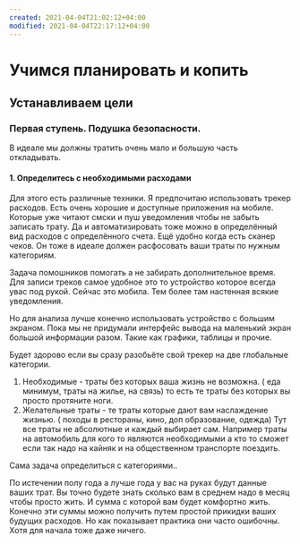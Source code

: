 ```yaml
---
created: 2021-04-04T21:02:12+04:00
modified: 2021-04-04T22:17:12+04:00
---
```


# Учимся планировать и копить

## Устанавливаем цели

### Первая ступень. Подушка безопасности. 
В идеале мы должны тратить очень мало и большую часть откладывать. 

#### 1. Определитесь с необходимыми расходами

Для этого есть различные техники. Я предпочитаю использовать трекер расходов. Есть очень хорошие и доступные приложения на мобиле. Которые уже читают смски и пуш уведомления чтобы не забыть записать трату. Да и автоматизировать тоже можно в определённый вид расходов с определённого счета. Ещё удобно когда есть сканер чеков. Он тоже в идеале должен расфосовать ваши траты по нужным категориям.   

Задача помошников помогать а не забирать дополнительное время. Для записи треков самое удобное это то устройство которое всегда увас под рукой. Сейчас это мобила. Тем более там настенная всякие уведомления.   

Но для анализа лучше конечно использовать устройство с большим экраном. Пока мы не придумали интерфейс вывода на маленький экран большой информации разом. Такие как графики, таблицы и прочие. 

Будет здорово если вы сразу разобьёте свой трекер на две глобальные категории.
1. Необходимые - траты без которых ваша жизнь не возможна. ( еда минимум, траты на жилье, на связь) то есть те траты без которых вы просто протяните ноги. 
2. Желательные траты - те траты которые дают вам наслаждение жизнью. ( походы в рестораны, кино, доп образование, одежда)
Тут все траты не абсолютные и каждый выбирает сам. Например траты на автомобиль для кого то являются необходимыми а кто то сможет если так надо на кайняк и на общественном транспорте поездить.  

Сама задача определиться с категориями..

По истечении полу года а лучше года у вас на руках будут данные ваших трат. Вы точно будете знать сколько вам в среднем надо в месяц чтобы просто жить. И сумма с которой вам будет комфортно жить. Конечно эти суммы можно получить путем простой прикидки ваших будущих расходов. Но как показывает практика они часто ошибочны. Хотя для начала тоже даже ничего.